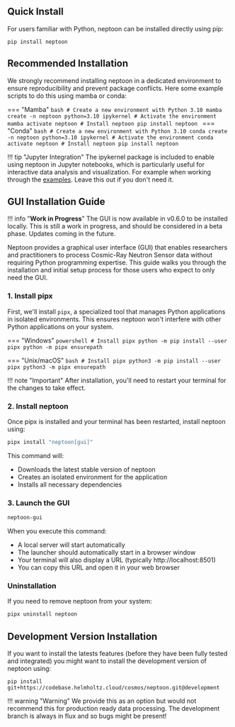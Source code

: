 ## Quick Install

For users familiar with Python, neptoon can be installed directly using pip:

```
pip install neptoon
```
## Recommended Installation
We strongly recommend installing neptoon in a dedicated environment to ensure reproducibility and prevent package conflicts.
Here some example scripts to do this using mamba or conda:

=== "Mamba"
    ```bash
    # Create a new environment with Python 3.10
    mamba create -n neptoon python=3.10 ipykernel
    # Activate the environment
    mamba activate neptoon
    # Install neptoon
    pip install neptoon
    ```
=== "Conda"
    ```bash
    # Create a new environment with Python 3.10
    conda create -n neptoon python=3.10 ipykernel
    # Activate the environment
    conda activate neptoon
    # Install neptoon
    pip install neptoon
    ```

!!! tip "Jupyter Integration"
    The ipykernel package is included to enable using neptoon in Jupyter notebooks, which is particularly useful for interactive data analysis and visualization. For example when working through the [examples](neptoon-examples.md). Leave this out if you don't need it.


## GUI Installation Guide

!!! info "**Work in Progress**"
    The GUI is now available in v0.6.0 to be installed locally. This is still a work in progress, and should be considered in a beta phase. Updates coming in the future.


Neptoon provides a graphical user interface (GUI) that enables researchers and practitioners to process Cosmic-Ray Neutron Sensor data without requiring Python programming expertise. This guide walks you through the installation and initial setup process for those users who expect to only need the GUI.

### 1. Install pipx

First, we'll install `pipx`, a specialized tool that manages Python applications in isolated environments. This ensures neptoon won't interfere with other Python applications on your system.

=== "Windows"
    ```powershell
    # Install pipx
    python -m pip install --user pipx
    python -m pipx ensurepath
    ```

=== "Unix/macOS"
    ```bash
    # Install pipx
    python3 -m pip install --user pipx
    python3 -m pipx ensurepath
    ```

!!! note "Important"
    After installation, you'll need to restart your terminal for the changes to take effect.

### 2. Install neptoon

Once pipx is installed and your terminal has been restarted, install neptoon using:

```bash
pipx install "neptoon[gui]"
```

This command will:

- Downloads the latest stable version of neptoon
- Creates an isolated environment for the application
- Installs all necessary dependencies

### 3. Launch the GUI

```bash
neptoon-gui
```
When you execute this command:

- A local server will start automatically
- The launcher should automatically start in a browser window
- Your terminal will also display a URL (typically http://localhost:8501)
- You can copy this URL and open it in your web browser

### Uninstallation
 
If you need to remove neptoon from your system:

```bash
pipx uninstall neptoon
```

## Development Version Installation

If you want to install the latests features (before they have been fully tested and integrated) you might want to install the development version of neptoon using:

```
pip install git+https://codebase.helmholtz.cloud/cosmos/neptoon.git@development
```

!!! warning "Warning"
    We provide this as an option but would not recommend this for production ready data processing. The development branch is always in flux and so bugs might be present!
